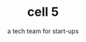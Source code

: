 ---
title: cell 5
subtitle: a tech team for start-ups
image: img/GettyImages-1017380290.jpgAPI-DISRUPTION-696x435.jpg
text: >
    We partner with [our clients](/clients) to blend [the teams](/people) for delivering start-ups and scale-ups.
footer: >
    **If you are not ready to engage with us yet and have questions or need more convincing, invite us to pitch to you. [Let us Pitch?](/contact)**
preludes:
  - heading: "People"
    text: >
      We are currently [7 people](/people), in a distributed remote team, supported by an extensive freelance network.
      
      
      We have experience delivering start-up products from scratch, and supporting them through launches, pivots and scale-ups. 
      
      
      We blend teams with our clients, providing anywhere between one developer or an entire start-up technology team, including acting CTO.
    imageUrl: "/img/skate.jpg"

  - heading: "Clients"
    text: > 
      [Our clients](/clients) are small businesses with between 1-50 people. They are either bootstrapping, early-stage start-ups or trying to make strategic IT investment on a limited budget.
      

      They want to get to market rapidly and iteratively and are looking for an experienced, affordable start-up technology partner who can build or extend their product quickly and sustainably.
      
    imageUrl: "/img/long-term-value-2.jpg"

  - heading: "Values"
    text: >
      We take [our values](/values) seriously. We can tell you stories about how our actions reflect our values, and what influenced us to form them. They are most useful to help remind us when we go off track, and to help filter [the people](/people) and [the clients](/clients) we choose to work with.
       

    imageUrl: "/img/long-term-value-2.jpg"

  - heading: "Process"
    text: >
      Building the right team is way more important than [the process](/process), so we try to keep this light.
      

      We also document our currently preferred [tools and techniques](/tools) which we update regularly to reflect our actual working practises.
    imageUrl: "/img/long-term-value-2.jpg"
  - heading: "Tools & Techniques"
    text: >
      Being a remote-first, small I.T. consultancy means we have tried a lot of [tools](/tools) and are always trying to improve our [techniques](/tools).  
    imageUrl: "/img/long-term-value-2.jpg"  
---